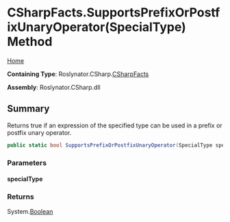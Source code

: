 <a name="_top"></a>

# CSharpFacts\.SupportsPrefixOrPostfixUnaryOperator\(SpecialType\) Method

[Home](../../../../README.md#_top)

**Containing Type**: Roslynator\.CSharp\.[CSharpFacts](../README.md#_top)

**Assembly**: Roslynator\.CSharp\.dll

## Summary

Returns true if an expression of the specified type can be used in a prefix or postfix unary operator\.

```csharp
public static bool SupportsPrefixOrPostfixUnaryOperator(SpecialType specialType)
```

### Parameters

#### specialType

### Returns

System\.[Boolean](https://docs.microsoft.com/en-us/dotnet/api/system.boolean)


